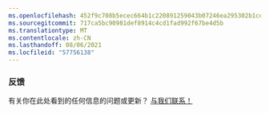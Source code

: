 ```yaml
---
ms.openlocfilehash: 452f9c708b5ecec664b1c220891259043b07246ea295302b1ce0659e82146992
ms.sourcegitcommit: 717ca5bc90981def8914c4cd1fad992f67be4d5b
ms.translationtype: MT
ms.contentlocale: zh-CN
ms.lasthandoff: 08/06/2021
ms.locfileid: "57756138"
---
```

### <a name="feedback"></a>反馈

有关你在此处看到的任何信息的问题或更新？ <a href="https://aka.ms/AppComplianceQuestions" target="_blank">与我们联系！</a>